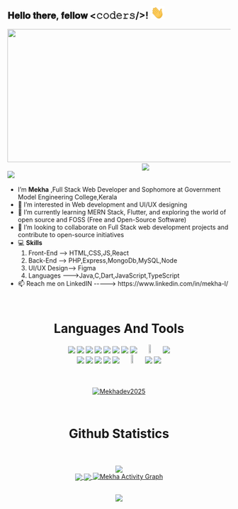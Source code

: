 
 
 <h2> 𝐇𝐞𝐥𝐥𝐨 𝐭𝐡𝐞𝐫𝐞, 𝐟𝐞𝐥𝐥𝐨𝐰 <𝚌𝚘𝚍𝚎𝚛𝚜/>! <img src="https://raw.githubusercontent.com/ABSphreak/ABSphreak/master/gifs/Hi.gif" width="30px"></h2>  
 
</p> 
  <img  height="300" width="1000"  src="https://images.squarespace-cdn.com/content/v1/60199867a5004258c3cf08f1/1612778794452-ABN1FMNDB7F1RYNGIAAQ/GIF+HELLO.gif?format=1000w " /> 
<img align='right' src='https://user-images.githubusercontent.com/5713670/87202985-820dcb80-c2b6-11ea-9f56-7ec461c497c3.gif' width='200"'>
<br><br/>
<div>  <a href="https://github.com/DenverCoder1/readme-typing-svg">
    <img src="https://readme-typing-svg.demolab.com/?lines=Hello%20Guys%20!!!;I %20am%20Mekha;Full-stack%20web%20developer;UI%2FUX%20Designer;Always%20learning%20new%20things&font=Fira%20Code&center=true&width=440&height=45&color=000&vCenter=true&pause=500&size=27" /></a>
  </div>
 <ul>
 <li>I’m <b>Mekha</b> ,Full Stack Web Developer and Sophomore at Government Model Engineering College,Kerala </li>
  <li>👀 I’m interested in Web development and UI/UX designing</li>
<li>🌱 I’m currently learning MERN Stack, Flutter, and exploring the world of open source and FOSS (Free and Open-Source Software)</li>
<li> 💞️ I’m looking to collaborate on Full Stack web development projects and contribute to open-source initiatives</li>
<li>💻  <b>Skills</b>  <br/>
     <ol>
     <li>Front-End -->   HTML,CSS,JS,React</li> 
     <li>Back-End  -->   PHP,Express,MongoDb,MySQL,Node</li>
     <li>UI/UX Design--> Figma</li>
     <li>Languages --->Java,C,Dart,JavaScript,TypeScript</li>
     </ol >
     </li>
<li>📫 Reach me on LinkedIN  ----->  https://www.linkedin.com/in/mekha-l/</li>
    </ul>
    <br/>
    
 <h1 align="center" >Languages And Tools</h1>
<div class="st"  align="center"}> 
<code><img width="10%" src="https://www.vectorlogo.zone/logos/java/java-ar21.svg"></code>
<code><img width="4%"  src="https://cdn.jsdelivr.net/gh/devicons/devicon/icons/c/c-original.svg" ></code>
<code><img width="4%"   src="https://cdn.jsdelivr.net/gh/devicons/devicon/icons/dart/dart-original.svg"  " ></code>
<code><img width="10%" src="https://www.vectorlogo.zone/logos/w3_html5/w3_html5-ar21.svg"></code>
<code><img width="10%" src="https://www.vectorlogo.zone/logos/w3_css/w3_css-ar21.svg"></code>
<code><img width="4%" src="https://cdn.jsdelivr.net/gh/devicons/devicon/icons/javascript/javascript-original.svg"  ></code>
 <code><img width="10%" src="https://www.vectorlogo.zone/logos/reactjs/reactjs-ar21.svg"></code>
<code><img width="10%" src="https://www.vectorlogo.zone/logos/sass-lang/sass-lang-ar21.svg"></code>
 <code><img width="10%"  height="3%"  src="https://www.vectorlogo.zone/logos/nodejs/nodejs-horizontal.svg" ></code> 
<code><img width="10%"   src="https://www.vectorlogo.zone/logos/expressjs/expressjs-ar21.svg" ></code> 
<br />
<code><img width="10%" src="https://www.vectorlogo.zone/logos/mysql/mysql-horizontal.svg"></code>
<code><img width="10%" src="https://www.vectorlogo.zone/logos/git-scm/git-scm-ar21.svg"></code>
<code><img width="10%" src="https://www.vectorlogo.zone/logos/github/github-ar21.svg"></code>
<code><img width="10%" src="https://www.vectorlogo.zone/logos/canva/canva-ar21.svg"></code> 
<code><img width="4%" src="https://cdn.jsdelivr.net/gh/devicons/devicon/icons/figma/figma-original.svg" ></code>
<code><img width="10%"  height="6%" src="https://www.vectorlogo.zone/logos/typescriptlang/typescriptlang-ar21.svg" ></code>
<code><img width="10%" src="https://www.vectorlogo.zone/logos/mongodb/mongodb-ar21.svg"></code>
<code><img width="10%" src="https://www.vectorlogo.zone/logos/firebase/firebase-ar21.svg"></code>

 <br/>
  <br/>
  <br/>
  <br/>
  <a href="https://github.com/ryo-ma/github-profile-trophy"><img src="https://github-profile-trophy.vercel.app/?username=Mekhadev2025&theme=onedark" alt="Mekhadev2025" /></a> </p>

 <br/>
  <h1 align="center"> Github Statistics   </h1>
   <br/>
 <br/>


   <a href="">
      <img align="center" src="https://streak-stats.demolab.com/?user=Mekhadev2025&theme=dark"/>
    </a>

  <div align="center"> 
     <a href="">
      <img align="center" src="https://github-readme-stats-sigma-five.vercel.app/api?username=Mekhadev2025&show_icons=true&include_all_commits=true&count_private=true&theme=react&line_height=40" />
    </a>
    <a href="">
      <img align="center" src="https://github-readme-stats.vercel.app/api/top-langs/?username=Mekhadev2025&theme=react&line_height=40&hide=css"/>
    </a>
   <a href="https://github.com/ashutosh00710/github-readme-activity-graph"><img alt="Mekha Activity Graph" src="https://github-readme-activity-graph.vercel.app/graph/?username=Mekhadev2025&bg_color=1F222E&color=F8D866&line=F85D7F&point=FFFFFF&hide_border=true" /></a>
</div

<br/>
<br />
 
![](https://visitor-badge.laobi.icu/badge?page_id=Mekhadev2025.Mekhadev2025)   
 
  
<!---
Mekhadev2025/Mekhadev2025 is a ✨ special ✨ repository because its `README.md` (this file) appears on your GitHub profile.
You can click the Preview link to take a look at your changes.
--->
